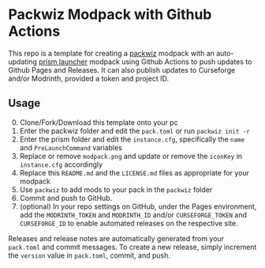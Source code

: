 # Packwiz Modpack with Github Actions
This repo is a template for creating a [packwiz](https://packwiz.infra.link/) modpack with an auto-updating [prism launcher](https://prismlauncher.org/) modpack using Github Actions to push updates to Github Pages and Releases.
It can also publish updates to Curseforge and/or Modrinth, provided a token and project ID.
## Usage
0. Clone/Fork/Download this template onto your pc
1. Enter the packwiz folder and edit the `pack.toml` or run `packwiz init -r`
2. Enter the prism folder and edit the `instance.cfg`, specifically the `name` and `PreLaunchCommand` variables
3. Replace or remove `modpack.png` and update or remove the `iconKey` in `instance.cfg` accordingly
4. Replace this `README.md` and the `LICENSE.md` files as appropriate for your modpack
5. Use `packwiz` to add mods to your pack in the `packwiz` folder
6. Commit and push to GitHub.
7. (optional) In your repo settings on GitHub, under the Pages environment, add the `MODRINTH_TOKEN` and `MODRINTH_ID` and/or `CURSEFORGE_TOKEN` and `CURSEFORGE_ID` to enable automated releases on the respective site.

Releases and release notes are automatically generated from your `pack.toml` and commit messages. To create a new release, simply increment the `version` value in `pack.toml`, commit, and push.
